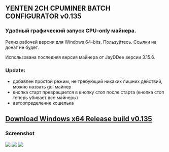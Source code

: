 <h2>YENTEN 2CH CPUMINER BATCH CONFIGURATOR v0.135</h2>
<h3>Удобный графический запуск CPU-only майнера.</h3>

Релиз рабочей версии для Windows 64-bits. Пользуйтесь. Ссылки на донат не будет.

Использована последняя версия майнера от JayDDee версии 3.15.6.

<h3>Update:</h3>

* добавлен простой режим, не требующий никаких лишних действий, можно назвать gui майнер
* кнопка старт превращается в кнопку стоп после старта (кнопка стоп теперь убивает все майнеры)
* автоопределение кошелька

<h2><a href=https://github.com/ChervyachokMigo/YENTEN-2ch-CPUMINER-BATCH-CONFFIGURER/releases/download/v0.135/YENTEN.2CH.BATCH.CONFIGURATOR.Windows.x64.Release.build.v0.135.rar>Download Windows x64 Release build v0.135</a></h2>

<h3>Screenshot</h3>
<img src=https://i.imgur.com/eYpAMvf.png>

<img src=https://i.imgur.com/vqUFh44.png>

<img src=https://i.imgur.com/SVQlsI8.png>
